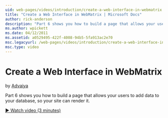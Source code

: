```yaml
---
uid: web-pages/videos/introduction/create-a-web-interface-in-webmatrix
title: "Create a Web Interface in WebMatrix | Microsoft Docs"
author: rick-anderson
description: "Part 6 shows you how to build a page that allows your users to add data to your database, so your site can render it."
ms.author: wpickett
ms.date: 04/12/2011
ms.assetid: a0529495-422f-4008-94b5-5fa913ac2e70
msc.legacyurl: /web-pages/videos/introduction/create-a-web-interface-in-webmatrix
msc.type: video
---
```

# Create a Web Interface in WebMatrix

by [Advaiya](https://twitter.com/Advaiyasolns)

Part 6 shows you how to build a page that allows your users to add data to your database, so your site can render it.

[&#9654; Watch video (3 minutes)](https://channel9.msdn.com/Blogs/ASP-NET-Site-Videos/create-a-web-interface-in-webmatrix)

